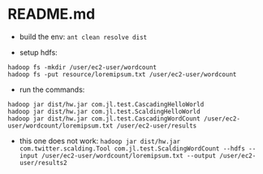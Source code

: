 # README.md

- build the env:
`ant clean resolve dist`

- setup hdfs:
```
hadoop fs -mkdir /user/ec2-user/wordcount
hadoop fs -put resource/loremipsum.txt /user/ec2-user/wordcount
```
- run the commands:
```
hadoop jar dist/hw.jar com.jl.test.CascadingHelloWorld
hadoop jar dist/hw.jar com.jl.test.ScaldingHelloWorld
hadoop jar dist/hw.jar com.jl.test.CascadingWordCount /user/ec2-user/wordcount/loremipsum.txt /user/ec2-user/results
```

- this one does not work:
`hadoop jar dist/hw.jar com.twitter.scalding.Tool com.jl.test.ScaldingWordCount --hdfs --input /user/ec2-user/wordcount/loremipsum.txt --output /user/ec2-user/results2`
